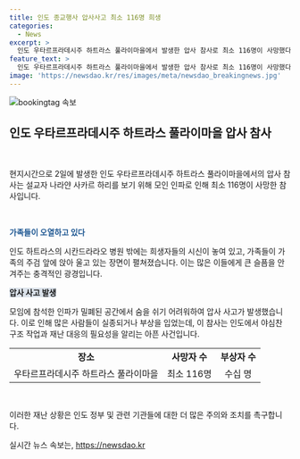 ```yaml
---
title: 인도 종교행사 압사사고 최소 116명 희생
categories:
  - News
excerpt: >
  인도 우타르프라데시주 하트라스 풀라이마을에서 발생한 압사 참사로 최소 116명이 사망했다. 볼레 바바라 불리는 설교자를 보기 위해 모인 인파로 인해 참사가 발생했는데, 사고 현장에서는 유가족들의 슬픔이 가라앉지 않고 있다.
feature_text: >
  인도 우타르프라데시주 하트라스 풀라이마을에서 발생한 압사 참사로 최소 116명이 사망했다. 볼레 바바라 불리는 설교자를 보기 위해 모인 인파로 인해 참사가 발생했는데, 사고 현장에서는 유가족들의 슬픔이 가라앉지 않고 있다.
image: 'https://newsdao.kr/res/images/meta/newsdao_breakingnews.jpg'
---
```


<p><img src="https://newsdao.kr/res/images/meta/newsdao_breakingnews.jpg" alt="bookingtag 속보" /></p>

<h2 data-ke-size="size26">인도 우타르프라데시주 하트라스 풀라이마을 압사 참사</h2>

<p data-ke-size="size16">&nbsp;</p>

<p>현지시간으로 2일에 발생한 인도 우타르프라데시주 하트라스 풀라이마을에서의 압사 참사는 설교자 나라얀 사카르 하리를 보기 위해 모인 인파로 인해 최소 116명이 사망한 참사입니다.</p>

<p data-ke-size="size16">&nbsp;</p>

<p data-ke-size="size16"><b><span style="color: #1a5490;">가족들이 오열하고 있다</span></b></p>

<p>인도 하트라스의 시칸드라라오 병원 밖에는 희생자들의 시신이 놓여 있고, 가족들이 가족의 주검 앞에 앉아 울고 있는 장면이 펼쳐졌습니다. 이는 많은 이들에게 큰 슬픔을 안겨주는 충격적인 광경입니다.</p>

<p data-ke-size="size16"><b><span style="background-color: #21538527;">압사 사고 발생</span></b></p>

<p>모임에 참석한 인파가 밀폐된 공간에서 숨을 쉬기 어려워하여 압사 사고가 발생했습니다. 이로 인해 많은 사람들이 실종되거나 부상을 입었는데, 이 참사는 인도에서 야심찬 구조 작업과 재난 대응의 필요성을 알리는 아픈 사건입니다. </p>

<table>
<tbody>
<tr>
<td style="text-align: center; height: 17px;"><b>장소</b></td>
<td style="text-align: center; height: 17px;"><b>사망자 수</b></td>
<td style="text-align: center; height: 17px;"><b>부상자 수</b></td>
</tr>
<tr>
<td style="text-align: center; height: 17px;">우타르프라데시주 하트라스 풀라이마을</td>
<td style="text-align: center; height: 17px;">최소 116명</td>
<td style="text-align: center; height: 17px;">수십 명</td>
</tr>
</tbody>
</table>

<p data-ke-size="size16">&nbsp;</p>

<p>이러한 재난 상황은 인도 정부 및 관련 기관들에 대한 더 많은 주의와 조치를 촉구합니다.</p>
실시간 뉴스 속보는, <a href="https://newsdao.kr" rel="dofollow">https://newsdao.kr</a>


